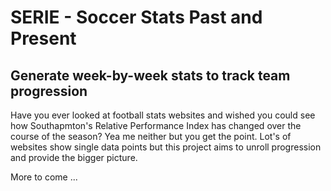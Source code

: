 # SERIE - Soccer Stats Past and Present

## Generate week-by-week stats to track team progression

Have you ever looked at football stats websites and wished you could see how Southapmton's Relative Performance Index has changed over the course of the season? Yea me neither but you get the point. Lot's of websites show single data points but this project aims to unroll progression and provide the bigger picture.

More to come ...